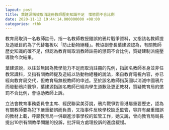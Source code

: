 ```yaml
---
layout: post
title: 葉建源稱被取消註冊教師歷史知識不足　惟懲罰不合比例
date: 2020-11-12 19:44:14.000000000 +08:00
categories: rthk
---
```


教育局取消一名教師註冊，指一名教師教授錯誤的鴉片戰爭資料，又指該名教師提及造紙目的為了代替龜板以「防止動物絕種」。教協副會長葉建源認為，有關教師歷史知識的確不足，但認為教育局取消教師註冊的懲罰不合比例，質疑建制派施壓導致今次結果。

葉建源說，以往並無因為教學能力不足而取消註冊的先例，指該名教師本身並非任教常識科，又指有關教師提及造紙以防動物絕種的說法，來自教育電視內容，亦已經向教育局交代，但教育局無視教師的申述。至於該名教師指英國以消滅中國鴉片而發動鴉片戰爭，葉建源指該名教師已經向學生道歉及更正教材，質疑教育局的懲罰不合比例，會協助教師上訴。

立法會教育事務委員會主席、經民聯梁美芬說，鴉片戰爭對香港屬重要歷史，認為有關教師要為犯下嚴重錯誤而負責，又指事件反映學校缺乏監管，容許有嚴重錯誤的教材上載，呼籲教育局一併跟進涉事學校的監管工作，她又說，曾向教育局局長提出10宗有關教學問題的投訴，批評局方處理投訴的進度緩慢。
